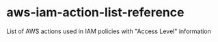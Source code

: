 # aws-iam-action-list-reference
List of AWS actions used in IAM policies with "Access Level" information
